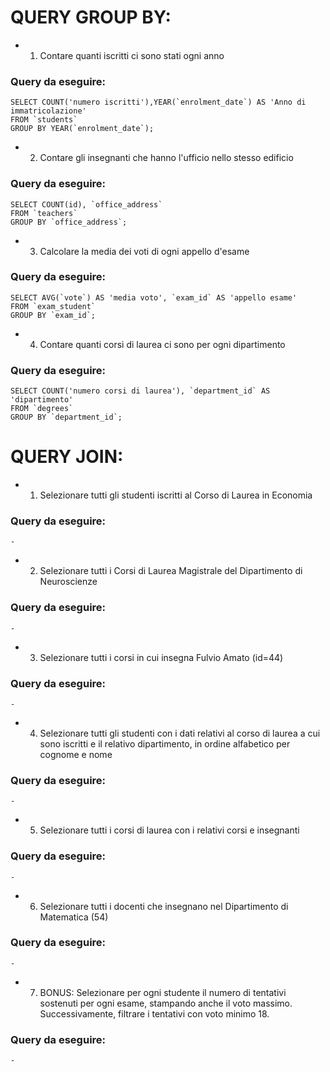 # QUERY GROUP BY:

- 1. Contare quanti iscritti ci sono stati ogni anno

### Query da eseguire:

    SELECT COUNT('numero iscritti'),YEAR(`enrolment_date`) AS 'Anno di immatricolazione'
    FROM `students`
    GROUP BY YEAR(`enrolment_date`);

- 2. Contare gli insegnanti che hanno l'ufficio nello stesso edificio

### Query da eseguire:

    SELECT COUNT(id), `office_address`
    FROM `teachers`
    GROUP BY `office_address`;

- 3. Calcolare la media dei voti di ogni appello d'esame

### Query da eseguire:

    SELECT AVG(`vote`) AS 'media voto', `exam_id` AS 'appello esame'
    FROM `exam_student`
    GROUP BY `exam_id`;

- 4. Contare quanti corsi di laurea ci sono per ogni dipartimento

### Query da eseguire:

    SELECT COUNT('numero corsi di laurea'), `department_id` AS 'dipartimento'
    FROM `degrees`
    GROUP BY `department_id`;

# QUERY JOIN:

- 1. Selezionare tutti gli studenti iscritti al Corso di Laurea in Economia

### Query da eseguire:

    -

- 2. Selezionare tutti i Corsi di Laurea Magistrale del Dipartimento di
     Neuroscienze

### Query da eseguire:

    -

- 3. Selezionare tutti i corsi in cui insegna Fulvio Amato (id=44)

### Query da eseguire:

    -

- 4. Selezionare tutti gli studenti con i dati relativi al corso di laurea a cui
     sono iscritti e il relativo dipartimento, in ordine alfabetico per cognome e
     nome

### Query da eseguire:

    -

- 5. Selezionare tutti i corsi di laurea con i relativi corsi e insegnanti

### Query da eseguire:

    -

- 6. Selezionare tutti i docenti che insegnano nel Dipartimento di
     Matematica (54)

### Query da eseguire:

    -

- 7. BONUS: Selezionare per ogni studente il numero di tentativi sostenuti
     per ogni esame, stampando anche il voto massimo. Successivamente,
     filtrare i tentativi con voto minimo 18.

### Query da eseguire:

    -
